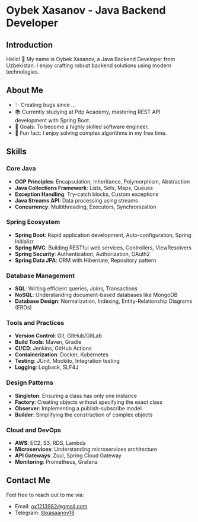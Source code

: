 # Oybek Xasanov - Java Backend Developer

## Introduction
Hello! 👋 My name is Oybek Xasanov, a Java Backend Developer from Uzbekistan. I enjoy crafting robust backend solutions using modern technologies.

## About Me
- ✨ Creating bugs since ...
- 📚 Currently studying at Pdp Academy, mastering REST API development with Spring Boot.
- 🎯 Goals: To become a highly skilled software engineer.
- 🎲 Fun fact: I enjoy solving complex algorithms in my free time.

## Skills

### Core Java
- **OOP Principles**: Encapsulation, Inheritance, Polymorphism, Abstraction
- **Java Collections Framework**: Lists, Sets, Maps, Queues
- **Exception Handling**: Try-catch blocks, Custom exceptions
- **Java Streams API**: Data processing using streams
- **Concurrency**: Multithreading, Executors, Synchronization

### Spring Ecosystem
- **Spring Boot**: Rapid application development, Auto-configuration, Spring Initializr
- **Spring MVC**: Building RESTful web services, Controllers, ViewResolvers
- **Spring Security**: Authentication, Authorization, OAuth2
- **Spring Data JPA**: ORM with Hibernate, Repository pattern

### Database Management
- **SQL**: Writing efficient queries, Joins, Transactions
- **NoSQL**: Understanding document-based databases like MongoDB
- **Database Design**: Normalization, Indexing, Entity-Relationship Diagrams (ERDs)

### Tools and Practices
- **Version Control**: Git, GitHub/GitLab
- **Build Tools**: Maven, Gradle
- **CI/CD**: Jenkins, GitHub Actions
- **Containerization**: Docker, Kubernetes
- **Testing**: JUnit, Mockito, Integration testing
- **Logging**: Logback, SLF4J

### Design Patterns
- **Singleton**: Ensuring a class has only one instance
- **Factory**: Creating objects without specifying the exact class
- **Observer**: Implementing a publish-subscribe model
- **Builder**: Simplifying the construction of complex objects

### Cloud and DevOps
- **AWS**: EC2, S3, RDS, Lambda
- **Microservices**: Understanding microservices architecture
- **API Gateways**: Zuul, Spring Cloud Gateway
- **Monitoring**: Prometheus, Grafana

## Contact Me
Feel free to reach out to me via:
- Email: [ox1213982@gmail.com](mailto:ox1213982@gmail.com)
- Telegram: [@xasaanov18](https://t.me/xasaanov18)
